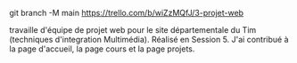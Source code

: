 git branch -M main
https://trello.com/b/wiZzMQfJ/3-projet-web

travaille d'équipe de projet web pour le site départementale du Tim (techniques d'integration Multimédia). Réalisé en Session 5.
J'ai contribué à la page d'accueil, la page cours et la page projets.

